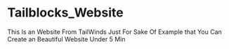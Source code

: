 # Tailblocks_Website
This Is an Website From TailWinds Just For Sake Of Example that You Can Create an Beautiful Website Under 5 Min
